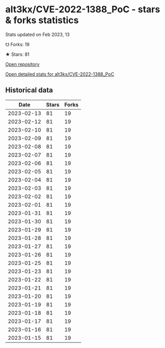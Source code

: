 # alt3kx/CVE-2022-1388_PoC - stars & forks statistics

Stats updated on Feb 2023, 13

☋ Forks: 19

★ Stars: 81

[Open repository](https://github.com/alt3kx/CVE-2022-1388_PoC)

[Open detailed stats for alt3kx/CVE-2022-1388_PoC](https://reviewgithub.com/rep/alt3kx/CVE-2022-1388_PoC)

## Historical data
| Date | Stars | Forks |
|------|-------|-------|
| 2023-02-13 | 81 | 19 | 
| 2023-02-12 | 81 | 19 | 
| 2023-02-10 | 81 | 19 | 
| 2023-02-09 | 81 | 19 | 
| 2023-02-08 | 81 | 19 | 
| 2023-02-07 | 81 | 19 | 
| 2023-02-06 | 81 | 19 | 
| 2023-02-05 | 81 | 19 | 
| 2023-02-04 | 81 | 19 | 
| 2023-02-03 | 81 | 19 | 
| 2023-02-02 | 81 | 19 | 
| 2023-02-01 | 81 | 19 | 
| 2023-01-31 | 81 | 19 | 
| 2023-01-30 | 81 | 19 | 
| 2023-01-29 | 81 | 19 | 
| 2023-01-28 | 81 | 19 | 
| 2023-01-27 | 81 | 19 | 
| 2023-01-26 | 81 | 19 | 
| 2023-01-25 | 81 | 19 | 
| 2023-01-23 | 81 | 19 | 
| 2023-01-22 | 81 | 19 | 
| 2023-01-21 | 81 | 19 | 
| 2023-01-20 | 81 | 19 | 
| 2023-01-19 | 81 | 19 | 
| 2023-01-18 | 81 | 19 | 
| 2023-01-17 | 81 | 19 | 
| 2023-01-16 | 81 | 19 | 
| 2023-01-15 | 81 | 19 | 

